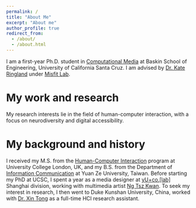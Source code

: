 ```yaml
---
permalink: /
title: "About Me"
excerpt: "About me"
author_profile: true
redirect_from:
  - /about/
  - /about.html
---
```


I am a first-year Ph.D. student in [Computational Media](https://engineering.ucsc.edu/departments/computational-media/) at Baskin School of Engineering, University of California Santa Cruz. I am advised by [Dr. Kate Ringland](https://kateringland.com/) under [Misfit Lab](https://www.misfit-lab.com/).

My work and research
======
 My research interests lie in the field of human-computer interaction, with a focus on neurodiversity and digital accessibility.


My background and history
======
I received my M.S. from the [Human-Computer Interaction](https://uclic.ucl.ac.uk/) program at University College London, UK, and my B.S. from the Department of [Information Communication](http://www.infocom.yzu.edu.tw/index.php/en/information-2) at Yuan Ze University, Taiwan. Before starting my PhD at UCSC, I spent a year as a media designer at [yU+co.\[lab\]](https://www.yucolab.com/en/home/) Shanghai division, working with multimedia artist [Ng Tsz Kwan](https://shufflingspaceandtime.wordpress.com/ng-tsz-kwan-hk/). To seek my interest in research, I then went to Duke Kunshan University, China, worked with [Dr. Xin Tong](https://scholars.duke.edu/person/xin.tong) as a full-time HCI research assistant.
